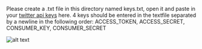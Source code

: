 Please create a .txt file in this directory named keys.txt, open it and paste in your [twitter api keys](https://developer.twitter.com/en/docs/basics/authentication/guides/access-tokens) here. 4 keys should be entered in the textfile separated by a newline in the following order: ACCESS_TOKEN, ACCESS_SECRET, CONSUMER_KEY, CONSUMER_SECRET

![alt text](https://www.getsocialsignals.com/blog/wp-content/uploads/2018/01/no-tweet-blink-cursor.gif "twitter image")